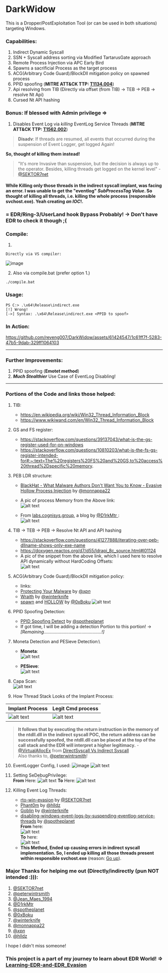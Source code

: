 # DarkWidow
This is a Dropper/PostExploitation Tool (or can be used in both situations) targeting Windows.

### Capabilities:
1. Indirect Dynamic Syscall
2. SSN + Syscall address sorting via Modified TartarusGate approach
3. Remote Process Injection via APC Early Bird
4. Spawns a sacrificial Process as the target process
5. ACG(Arbitrary Code Guard)/BlockDll mitigation policy on spawned process
6. PPID spoofing (**MITRE ATT&CK TTP: [T1134.004](https://attack.mitre.org/techniques/T1134/004/)**)
7. Api resolving from TIB (Directly via offset (from TIB) -> TEB -> PEB -> resolve Nt Api)
8. Cursed Nt API hashing

### Bonus: If blessed with Admin privilege =>
1. Disables Event Log via _killing_ EventLog Service Threads (**MITRE ATT&CK TTP: [T1562.002](https://attack.mitre.org/techniques/T1562/002/)**)
> **Disadv**: If threads are resumed, all events that occurred during the suspension of Event Logger, get logged Again!

**So, thought of killing them instead!**
> "It's more Invasive than suspension, but the decision is always up to the operator. Besides, killing threads get logged on the kernel level" - [@SEKTOR7net](https://twitter.com/Sektor7Net)

#### While Killing only those threads in the indirect syscall implant, was facing an error. I was unable to get the "**eventlog**" _SubProcessTag Value_. So thought of killing all threads, i.e. killing the whole process (responsible **svchost.exe**). Yeah creating ***an IOC***!.

### = EDR/Ring-3/UserLand hook Bypass Probably! -> Don't have EDR to check it though ;(

### Compile:
1.
```
Directly via VS compiler:
```
![image](https://github.com/reveng007/Learning-EDR-and-EDR_Evasion/assets/61424547/622c39a1-c3b3-4388-ad3a-5a36d18e29ff)

2. Also via compile.bat (prefer option 1.)
```
./compile.bat
```

### Usage:
```
PS C:> .\x64\Release\indirect.exe
[!] Wrong!
[->] Syntax: .\x64\Release\indirect.exe <PPID to spoof>
```
### In Action:

https://github.com/reveng007/DarkWidow/assets/61424547/1c61ff7f-5283-47b5-9dab-329ff1064103

-----

### Further Improvements:
1. PPID spoofing (**Emotet method**)
2. ***Much Stealthier*** Use Case of EventLog Disabling!
-----

### Portions of the Code and links those helped:
1. TIB:
   - https://en.wikipedia.org/wiki/Win32_Thread_Information_Block
   - https://www.wikiwand.com/en/Win32_Thread_Information_Block
2. GS and FS register:
   - https://stackoverflow.com/questions/39137043/what-is-the-gs-register-used-for-on-windows
   - https://stackoverflow.com/questions/10810203/what-is-the-fs-gs-register-intended-for#:~:text=The%20registers%20FS%20and%20GS,to%20access%20thread%2Dspecific%20memory.
3. PEB LDR structure: 
   - [BlackHat - What Malware Authors Don't Want You to Know - Evasive Hollow Process Injection](https://www.youtube.com/watch?v=9L9I1T5QDg4&t=205s) by [@monnappa22](https://twitter.com/monnappa22)
   - A pic of process Memory from the Above link:\
   ![alt text](https://github.com/reveng007/DarkWidow/blob/main/img/1.png)

   - From [labs.cognisys.group](https://labs.cognisys.group/posts/Combining-Indirect-Dynamic-Syscalls-and-API-Hashing/#retrieving-apis-base-address), a blog by [@D1rkMtr
](https://twitter.com/D1rkMtr):\
   ![alt text](https://github.com/reveng007/DarkWidow/blob/main/img/2.png)

4. TIB -> TEB -> PEB -> Resolve Nt API and API hashing
   - https://stackoverflow.com/questions/41277888/iterating-over-peb-dllname-shows-only-exe-name
   - https://doxygen.reactos.org/d7/d55/ldrapi_8c_source.html#l01124
   - A pic of the snippet from the above link, which I used here to resolve API dynamically without HardCoding Offsets:\
     ![alt text](https://github.com/reveng007/DarkWidow/blob/main/img/3.png)

5. ACG(Arbitrary Code Guard)/BlockDll mitigation policy:
   - links:
   - [Protecting Your Malware](https://blog.xpnsec.com/protecting-your-malware/) by [@_xpn_](https://twitter.com/_xpn_)
   - [Wraith](https://github.com/reveng007/AQUARMOURY/blob/1923e65190875f7c61c76fb430d526e5deaa062a/Wraith/Src/Injector.h) by [@winterknife](https://twitter.com/_winterknife_)
   - [spawn](https://github.com/boku7/spawn) and [HOLLOW](https://github.com/boku7/HOLLOW) by [@0xBoku](https://twitter.com/0xBoku)
   ![alt text](https://github.com/reveng007/DarkWidow/blob/main/img/4.png)

6. PPID Spoofing Detection:
   - [PPID Spoofing Detect](https://www.ired.team/offensive-security/defense-evasion/parent-process-id-ppid-spoofing) by [@spotheplanet](https://twitter.com/spotheplanet)
   - If got time, I will be adding a detection Portion to this portion! -> _[Remaining..............................................!]_

7. Moneta Detection and PESieve Detection:\
   - **Moneta**:\
   ![alt text](https://github.com/reveng007/DarkWidow/blob/main/img/5.png)

   - **PESieve**:\
   ![alt text](https://github.com/reveng007/DarkWidow/blob/main/img/6.png)

9. Capa Scan:\
   ![alt text](https://github.com/reveng007/DarkWidow/blob/main/img/7.png)

10. How Thread Stack Looks of the Implant Process:

| Implant Process  |   Legit Cmd process    |
| ---------------- | ---------------- |  
|  ![alt text](https://github.com/reveng007/DarkWidow/blob/main/img/8.png) | ![alt text](https://github.com/reveng007/DarkWidow/blob/main/img/9.png) |

> **It follows that by executing the return instruction in the memory of the ntdll.dll in the indirect syscall POC, the return address can be successfully spoofed, the ntdll.dll can be placed at the top of the call stack and the EDR will interpret a higher legitimacy.** - [@VirtualAllocEx](https://twitter.com/VirtualAllocEx) from [DirectSyscall Vs Indirect Syscall](https://redops.at/blog/direct-syscalls-vs-indirect-syscalls)\
Also thanks to, [@peterwintrsmith](https://twitter.com/peterwintrsmith)!

10. EventLogger Config, I used:
![image](https://github.com/reveng007/DarkWidow/assets/61424547/c2005b8c-1750-4046-bffa-9d09eb4472a8)
![alt text](https://github.com/reveng007/DarkWidow/blob/main/img/10.png)

11. Setting SeDebugPrivilege:\
   **From** Here:
   ![alt text](https://github.com/reveng007/DarkWidow/blob/main/img/11.png)
   **To** Here:
   ![alt text](https://github.com/reveng007/DarkWidow/blob/main/img/12.png)

12. Killing Event Log Threads:
    - [rto-win-evasion](https://institute.sektor7.net/rto-win-evasion) by [@SEKTOR7net](https://twitter.com/Sektor7Net)
    - [Phant0m](https://github.com/hlldz/Phant0m) by [@hlldz](https://twitter.com/hlldz)
    - [Goblin](https://github.com/reveng007/AQUARMOURY/blob/master/Goblin/Src/EventLog.h) by [@winterknife](https://twitter.com/_winterknife_)
    - [disabling-windows-event-logs-by-suspending-eventlog-service-threads](https://www.ired.team/offensive-security/defense-evasion/disabling-windows-event-logs-by-suspending-eventlog-service-threads) by [@spotheplanet](https://twitter.com/spotheplanet)\
    **From** here:\
    ![alt text](https://github.com/reveng007/DarkWidow/blob/main/img/13.png)\
    **To** here:\
    ![alt text](https://github.com/reveng007/DarkWidow/blob/main/img/14.png)
    - **This Method, Ended up causing errors in indirect syscall implementation. So, I ended up killing all those threads present within responsible svchost.exe** (reason: [Go up](https://github.com/reveng007/DarkWidow/edit/main/README.md#bonus-if-blessed-with-admin-privilege-)).

### Major Thanks for helping me out (Directly/indirectly (pun NOT intended :))):
1. [@SEKTOR7net](https://twitter.com/Sektor7Net)
2. [@peterwintrsmith](https://twitter.com/peterwintrsmith)
3. [@Jean_Maes_1994](https://twitter.com/Jean_Maes_1994)
4. [@D1rkMtr](https://twitter.com/D1rkMtr)
5. [@spotheplanet](https://twitter.com/spotheplanet)
6. [@0xBoku](https://twitter.com/0xBoku)
7. [@winterknife](https://twitter.com/_winterknife_)
8. [@monnappa22](https://twitter.com/monnappa22)
9. [@_xpn_](https://twitter.com/_xpn_)
10. [@hlldz](https://twitter.com/hlldz)

I hope I didn't miss someone!

### This project is a part of my journey to learn about EDR World! => [Learning-EDR-and-EDR_Evasion](https://github.com/reveng007/Learning-EDR-and-EDR_Evasion)

